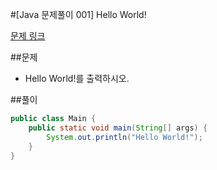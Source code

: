 #[Java 문제풀이 001] Hello World!

[문제 링크](https://www.acmicpc.net/problem/2557)

##문제

- Hello World!를 출력하시오.

##풀이

```java 
public class Main {
    public static void main(String[] args) {
        System.out.println("Hello World!");
    }
}
```    